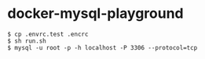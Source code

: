 # docker-mysql-playground

```
$ cp .envrc.test .encrc
$ sh run.sh
$ mysql -u root -p -h localhost -P 3306 --protocol=tcp
```
